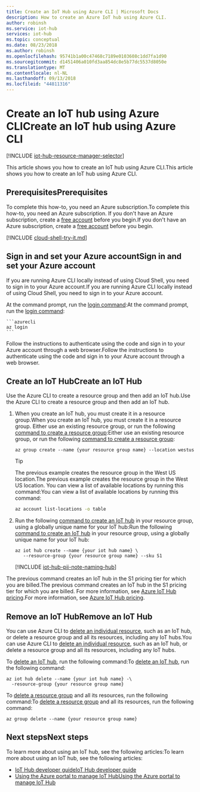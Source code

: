 ```yaml
---
title: Create an IoT Hub using Azure CLI | Microsoft Docs
description: How to create an Azure IoT hub using Azure CLI.
author: robinsh
ms.service: iot-hub
services: iot-hub
ms.topic: conceptual
ms.date: 08/23/2018
ms.author: robinsh
ms.openlocfilehash: 95741b1a00c47468c7189e0103608c1dd7fa1d90
ms.sourcegitcommit: d1451406a010fd3aa854dc8e5b77dc5537d8050e
ms.translationtype: MT
ms.contentlocale: nl-NL
ms.lasthandoff: 09/13/2018
ms.locfileid: "44811316"
---
```

# <a name="create-an-iot-hub-using-azure-cli"></a><span data-ttu-id="4edf1-103">Create an IoT hub using Azure CLI</span><span class="sxs-lookup"><span data-stu-id="4edf1-103">Create an IoT hub using Azure CLI</span></span>

[!INCLUDE [iot-hub-resource-manager-selector](../../includes/iot-hub-resource-manager-selector.md)]

<span data-ttu-id="4edf1-104">This article shows you how to create an IoT hub using Azure CLI.</span><span class="sxs-lookup"><span data-stu-id="4edf1-104">This article shows you how to create an IoT hub using Azure CLI.</span></span>

## <a name="prerequisites"></a><span data-ttu-id="4edf1-105">Prerequisites</span><span class="sxs-lookup"><span data-stu-id="4edf1-105">Prerequisites</span></span>

<span data-ttu-id="4edf1-106">To complete this how-to, you need an Azure subscription.</span><span class="sxs-lookup"><span data-stu-id="4edf1-106">To complete this how-to, you need an Azure subscription.</span></span> <span data-ttu-id="4edf1-107">If you don't have an Azure subscription, create a [free account](https://azure.microsoft.com/free/?WT.mc_id=A261C142F) before you begin.</span><span class="sxs-lookup"><span data-stu-id="4edf1-107">If you don't have an Azure subscription, create a [free account](https://azure.microsoft.com/free/?WT.mc_id=A261C142F) before you begin.</span></span>

[!INCLUDE [cloud-shell-try-it.md](../../includes/cloud-shell-try-it.md)]

## <a name="sign-in-and-set-your-azure-account"></a><span data-ttu-id="4edf1-108">Sign in and set your Azure account</span><span class="sxs-lookup"><span data-stu-id="4edf1-108">Sign in and set your Azure account</span></span>

<span data-ttu-id="4edf1-109">If you are running Azure CLI locally instead of using Cloud Shell, you need to sign in to your Azure account.</span><span class="sxs-lookup"><span data-stu-id="4edf1-109">If you are running Azure CLI locally instead of using Cloud Shell, you need to sign in to your Azure account.</span></span>

<span data-ttu-id="4edf1-110">At the command prompt, run the [login command](https://docs.microsoft.com/cli/azure/get-started-with-azure-cli):</span><span class="sxs-lookup"><span data-stu-id="4edf1-110">At the command prompt, run the [login command](https://docs.microsoft.com/cli/azure/get-started-with-azure-cli):</span></span>

    ```azurecli
    az login
    ```

<span data-ttu-id="4edf1-111">Follow the instructions to authenticate using the code and sign in to your Azure account through a web browser.</span><span class="sxs-lookup"><span data-stu-id="4edf1-111">Follow the instructions to authenticate using the code and sign in to your Azure account through a web browser.</span></span>

## <a name="create-an-iot-hub"></a><span data-ttu-id="4edf1-112">Create an IoT Hub</span><span class="sxs-lookup"><span data-stu-id="4edf1-112">Create an IoT Hub</span></span>

<span data-ttu-id="4edf1-113">Use the Azure CLI to create a resource group and then add an IoT hub.</span><span class="sxs-lookup"><span data-stu-id="4edf1-113">Use the Azure CLI to create a resource group and then add an IoT hub.</span></span>

1. <span data-ttu-id="4edf1-114">When you create an IoT hub, you must create it in a resource group.</span><span class="sxs-lookup"><span data-stu-id="4edf1-114">When you create an IoT hub, you must create it in a resource group.</span></span> <span data-ttu-id="4edf1-115">Either use an existing resource group, or run the following [command to create a resource group](https://docs.microsoft.com/cli/azure/resource):</span><span class="sxs-lookup"><span data-stu-id="4edf1-115">Either use an existing resource group, or run the following [command to create a resource group](https://docs.microsoft.com/cli/azure/resource):</span></span>
    
   ```azurecli
   az group create --name {your resource group name} --location westus
   ```

   > [!TIP]
   > <span data-ttu-id="4edf1-116">The previous example creates the resource group in the West US location.</span><span class="sxs-lookup"><span data-stu-id="4edf1-116">The previous example creates the resource group in the West US location.</span></span> <span data-ttu-id="4edf1-117">You can view a list of available locations by running this command:</span><span class="sxs-lookup"><span data-stu-id="4edf1-117">You can view a list of available locations by running this command:</span></span> 
   >
   >``` bash
   >az account list-locations -o table
   >```
   >

2. <span data-ttu-id="4edf1-118">Run the following [command to create an IoT hub](https://docs.microsoft.com/cli/azure/iot/hub#az-iot-hub-create) in your resource group, using a globally unique name for your IoT hub:</span><span class="sxs-lookup"><span data-stu-id="4edf1-118">Run the following [command to create an IoT hub](https://docs.microsoft.com/cli/azure/iot/hub#az-iot-hub-create) in your resource group, using a globally unique name for your IoT hub:</span></span>
    
   ```azurecli
   az iot hub create --name {your iot hub name} \
      --resource-group {your resource group name} --sku S1
   ```

   [!INCLUDE [iot-hub-pii-note-naming-hub](../../includes/iot-hub-pii-note-naming-hub.md)]


<span data-ttu-id="4edf1-119">The previous command creates an IoT hub in the S1 pricing tier for which you are billed.</span><span class="sxs-lookup"><span data-stu-id="4edf1-119">The previous command creates an IoT hub in the S1 pricing tier for which you are billed.</span></span> <span data-ttu-id="4edf1-120">For more information, see [Azure IoT Hub pricing](https://azure.microsoft.com/pricing/details/iot-hub/).</span><span class="sxs-lookup"><span data-stu-id="4edf1-120">For more information, see [Azure IoT Hub pricing](https://azure.microsoft.com/pricing/details/iot-hub/).</span></span>

## <a name="remove-an-iot-hub"></a><span data-ttu-id="4edf1-121">Remove an IoT Hub</span><span class="sxs-lookup"><span data-stu-id="4edf1-121">Remove an IoT Hub</span></span>

<span data-ttu-id="4edf1-122">You can use Azure CLI to [delete an individual resource](https://docs.microsoft.com/cli/azure/resource), such as an IoT hub, or delete a resource group and all its resources, including any IoT hubs.</span><span class="sxs-lookup"><span data-stu-id="4edf1-122">You can use Azure CLI to [delete an individual resource](https://docs.microsoft.com/cli/azure/resource), such as an IoT hub, or delete a resource group and all its resources, including any IoT hubs.</span></span>

<span data-ttu-id="4edf1-123">To [delete an IoT hub](https://docs.microsoft.com/cli/azure/iot/hub#az-iot-hub-delete), run the following command:</span><span class="sxs-lookup"><span data-stu-id="4edf1-123">To [delete an IoT hub](https://docs.microsoft.com/cli/azure/iot/hub#az-iot-hub-delete), run the following command:</span></span>

```azurecli
az iot hub delete --name {your iot hub name} -\
  -resource-group {your resource group name}
```

<span data-ttu-id="4edf1-124">To [delete a resource group](https://docs.microsoft.com/cli/azure/group#az-group-delete) and all its resources, run the following command:</span><span class="sxs-lookup"><span data-stu-id="4edf1-124">To [delete a resource group](https://docs.microsoft.com/cli/azure/group#az-group-delete) and all its resources, run the following command:</span></span>

```azurecli
az group delete --name {your resource group name}
```

## <a name="next-steps"></a><span data-ttu-id="4edf1-125">Next steps</span><span class="sxs-lookup"><span data-stu-id="4edf1-125">Next steps</span></span>

<span data-ttu-id="4edf1-126">To learn more about using an IoT hub, see the following articles:</span><span class="sxs-lookup"><span data-stu-id="4edf1-126">To learn more about using an IoT hub, see the following articles:</span></span>

* [<span data-ttu-id="4edf1-127">IoT Hub developer guide</span><span class="sxs-lookup"><span data-stu-id="4edf1-127">IoT Hub developer guide</span></span>](iot-hub-devguide.md)
* [<span data-ttu-id="4edf1-128">Using the Azure portal to manage IoT Hub</span><span class="sxs-lookup"><span data-stu-id="4edf1-128">Using the Azure portal to manage IoT Hub</span></span>](iot-hub-create-through-portal.md)
